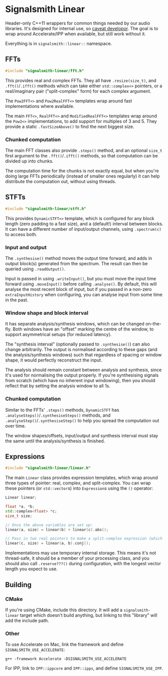 # Signalsmith Linear

Header-only C++11 wrappers for common things needed by our audio libraries.  It's designed for internal use, so [caveat developor](https://en.wikipedia.org/wiki/Caveat_emptor).  The goal is to wrap around Accelerate/IPP when available, but still work without it.

Everything is in `signalsmith::linear::` namespace.

## FFTs

```cpp
#include "signalsmith-linear/fft.h"
```

This provides real and complex FFTs.  They all have `.resize(size_t)`, and `.fft()`/`.ifft()` methods which can take either `std::complex<>` pointers, or a real/imaginary pair ("split-complex" form) for each complex argument.

The `Pow2FFT<>` and `Pow2RealFFT<>` templates wrap around fast implementations where available.

The main `FFT<>`, `RealFFT<>` and `ModifiedRealFFT<>` templates wrap around the `Pow2<>` implementations, to add support for multiples of 3 and 5.  They provide a static `.fastSizeAbove()` to find the next biggest size. 

### Chunked computation

The main FFT classes also provide `.steps()` method, and an optional `size_t` first argument to the `.fft()`/`.ifft()` methods, so that computation can be divided up into chunks.

The computation time for the chunks is not exactly equal, but when you're doing large FFTs periodically (instead of smaller ones regularly) it can help distribute the computation out, without using threads.

## STFTs

```cpp
#include "signalsmith-linear/stft.h"
```

This provides `DynamicSTFT<>` template, which is configured for any block length (zero padding to a fast size), and a (default!) interval between blocks.  It can have a different number of input/output channels, using `.spectrum(c)` to access both.

### Input and output

The `.synthesise()` method moves the output time forward, and adds in output block(s) generated from the spectrum.  The result can then be queried using `.readOutput()`.

Input is passed in using `.writeInput()`, but you must move the input time forward using `.moveInput()` before calling `.analyse()`.  By default, this will analyse the most recent block of input, but if you passed in a non-zero `extraInputHistory` when configuring, you can analyse input from some time in the past.

### Window shape and block interval

It has separate analysis/synthesis windows, which can be changed on-the-fly.  Both windows have an "offset" marking the centre of the window, to support asymmetrical setups (for reduced latency).

The "synthesis interval" (optionally passed to `.synthesise()`) can also change arbitrarily.  The output is normalised according to these gaps (and the analysis/synthesis windows) such that regardless of spacing or window shape, it would perfectly reconstruct the input.

The analysis should remain constant between analysis and synthesis, since it's used for normalising the output properly.  If you're synthesising signals from scratch (which have no inherent input windowing), then you should reflect that by setting the analysis window to all 1s.

### Chunked computation

Similar to the FFTs' `.steps()` methods, `DynamicSTFT` has `.analyseSteps()`/`.synthesiseSteps()` methods, and `.analyseStep()`/`.synthesiseStep()` to help you spread the computation out over time.

The window shapes/offsets, input/output and synthesis interval must stay the same until the analysis/synthesis is finished.

## Expressions

```cpp
#include "signalsmith-linear/linear.h"
```

The main `Linear` class provides expression templates, which wrap around three types of pointer: real, complex, and split-complex.  You can wrap these pointers (or `std::vector`s) into `Expression`s using the `()` operator:

```cpp
Linear linear;

float *a, *b;
std::complex<float> *c;
size_t size;

// Once the above variables are set up:
linear(a, size) = linear(b) + linear(c).abs();

// Pass in two real pointers to make a split-complex expression (which is often a bit faster).
linear(c, size) = linear(a, b).conj();
```

Implementations may use temporary internal storage.  This means it's not thread-safe, it should be a member of your processing class, and you should also call `.reserve???()` during configuration, with the longest vector length you expect to use.

## Building

### CMake

If you're using CMake, include this directory.  It will add a `signalsmith-linear` target which doesn't build anything, but linking to this "library" will add the include path.

### Other

To use Accelerate on Mac, link the framework and define `SIGNALSMITH_USE_ACCELERATE`:

```
g++ -framework Accelerate -DSIGNALSMITH_USE_ACCELERATE
```

For IPP, link to `IPP::ippcore` and `IPP::ipps`, and define `SIGNALSMITH_USE_IPP`.
